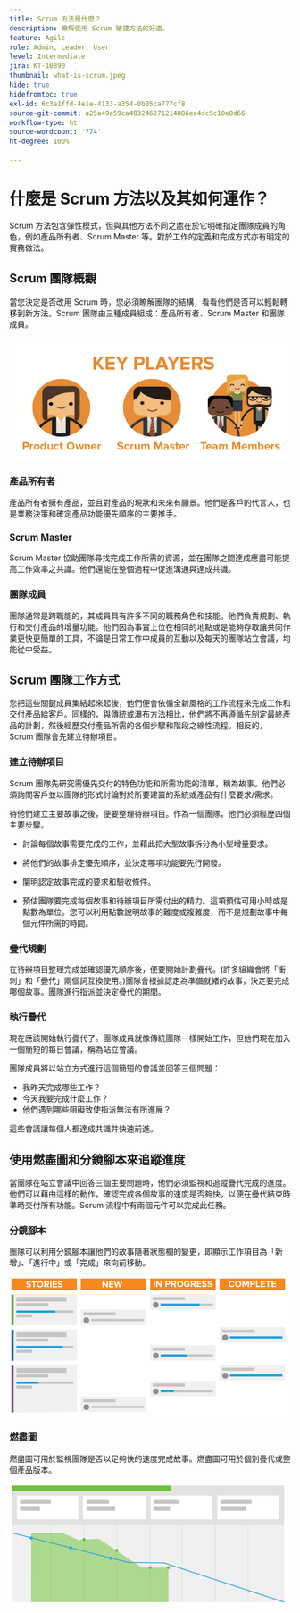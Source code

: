 ```yaml
---
title: Scrum 方法是什麼？
description: 瞭解使用 Scrum 敏捷方法的好處。
feature: Agile
role: Admin, Leader, User
level: Intermediate
jira: KT-10890
thumbnail: what-is-scrum.jpeg
hide: true
hidefromtoc: true
exl-id: 6c3a1ffd-4e1e-4133-a354-0b05ca777cf8
source-git-commit: a25a49e59ca483246271214886ea4dc9c10e8d66
workflow-type: ht
source-wordcount: '774'
ht-degree: 100%

---
```


# 什麼是 Scrum 方法以及其如何運作？

Scrum 方法包含彈性模式，但與其他方法不同之處在於它明確指定團隊成員的角色，例如產品所有者、Scrum Master 等。對於工作的定義和完成方式亦有明定的實務做法。

## Scrum 團隊概觀

當您決定是否改用 Scrum 時，您必須瞭解團隊的結構，看看他們是否可以輕鬆轉移到新方法。Scrum 團隊由三種成員組成：產品所有者、Scrum Master 和團隊成員。

![Scrum 團隊成員](assets/scrumteammembers-01.png)

### 產品所有者

產品所有者擁有產品，並且對產品的現狀和未來有願景。他們是客戶的代言人，也是業務決策和確定產品功能優先順序的主要推手。


### Scrum Master

Scrum Master 協助團隊尋找完成工作所需的資源，並在團隊之間達成應盡可能提高工作效率之共識。他們還能在整個過程中促進溝通與達成共識。


### 團隊成員

團隊通常是跨職能的，其成員具有許多不同的職務角色和技能。他們負責規劃、執行和交付產品的增量功能。他們因為事實上位在相同的地點或是能夠存取讓共同作業更快更簡單的工具，不論是日常工作中成員的互動以及每天的團隊站立會議，均能從中受益。


## Scrum 團隊工作方式

您把這些關鍵成員集結起來起後，他們便會依循全新風格的工作流程來完成工作和交付產品給客戶。同樣的，與傳統或瀑布方法相比，他們將不再遵循先制定最終產品的計劃，然後經歷交付產品所需的各個步驟和階段之線性流程。相反的，Scrum 團隊會先建立待辦項目。



### 建立待辦項目

Scrum 團隊先研究需優先交付的特色功能和所需功能的清單，稱為故事。他們必須詢問客戶並以團隊的形式討論對於所要建置的系統或產品有什麼要求/需求。


待他們建立主要故事之後，便要整理待辦項目。作為一個團隊，他們必須經歷四個主要步驟。


* 討論每個故事需要完成的工作，並藉此把大型故事拆分為小型增量要求。

* 將他們的故事排定優先順序，並決定哪項功能要先行開發。

* 闡明認定故事完成的要求和驗收條件。

* 預估團隊要完成每個故事和待辦項目所需付出的精力。這項預估可用小時或是點數為單位。您可以利用點數說明故事的難度或複雜度，而不是規劃故事中每個元件所需的時間。


### 疊代規劃

在待辦項目整理完成並確認優先順序後，便要開始計劃疊代。(許多組織會將「衝刺」和「疊代」兩個詞互換使用。)團隊會根據認定為準備就緒的故事，決定要完成哪個故事。團隊進行指派並決定疊代的期間。



### 執行疊代

現在應該開始執行疊代了。團隊成員就像傳統團隊一樣開始工作，但他們現在加入一個簡短的每日會議，稱為站立會議。

團隊成員將以站立方式進行這個簡短的會議並回答三個問題：

* 我昨天完成哪些工作？
* 今天我要完成什麼工作？
* 他們遇到哪些阻礙致使指派無法有所進展？


這些會議讓每個人都達成共識并快速前進。



## 使用燃盡圖和分鏡腳本來追蹤進度

當團隊在站立會議中回答三個主要問題時，他們必須監視和追蹤疊代完成的進度。他們可以藉由這樣的動作，確認完成各個故事的速度是否夠快，以便在疊代結束時準時交付所有功能。Scrum 流程中有兩個元件可以完成此任務。


### 分鏡腳本

團隊可以利用分鏡腳本讓他們的故事隨著狀態欄的變更，即顯示工作項目為「新增」、「進行中」或「完成」來向前移動。

![分鏡腳本](assets/storyboard-01.png)


### 燃盡圖

燃盡圖可用於監視團隊是否以足夠快的速度完成故事。燃盡圖可用於個別疊代或整個產品版本。

![燃盡圖](assets/burndown-01.png)
